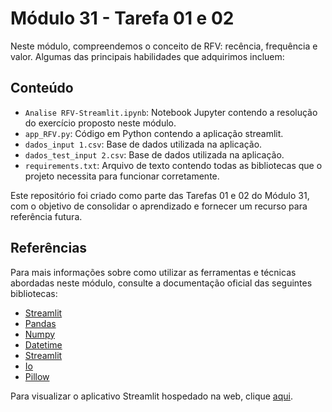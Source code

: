 # Módulo 31 - Tarefa 01 e 02

Neste módulo, compreendemos o conceito de RFV: recência, frequência e valor. Algumas das principais habilidades que adquirimos incluem:

## Conteúdo

- `Analise RFV-Streamlit.ipynb`: Notebook Jupyter contendo a resolução do exercício proposto neste módulo.
- `app_RFV.py`: Código em Python contendo a aplicação streamlit.
- `dados_input 1.csv`:  Base de dados utilizada na aplicação.
- `dados_test_input 2.csv`: Base de dados utilizada na aplicação.
- `requirements.txt`: Arquivo de texto contendo todas as bibliotecas que o projeto necessita para funcionar corretamente. 

Este repositório foi criado como parte das Tarefas 01 e 02 do Módulo 31, com o objetivo de consolidar o aprendizado e fornecer um recurso para referência futura.

## Referências

Para mais informações sobre como utilizar as ferramentas e técnicas abordadas neste módulo, consulte a documentação oficial das seguintes bibliotecas:

- [Streamlit](https://docs.streamlit.io)
- [Pandas](https://pandas.pydata.org/docs/)
- [Numpy](https://numpy.org/doc/)
- [Datetime](https://docs.python.org/3/library/datetime.html)
- [Streamlit](https://docs.streamlit.io/)
- [Io](https://docs.python.org/3/library/io.html)
- [Pillow](https://pillow.readthedocs.io/en/stable/)
  
Para visualizar o aplicativo Streamlit hospedado na web, clique [aqui](https://ebac-data-science-mod31.streamlit.app).

